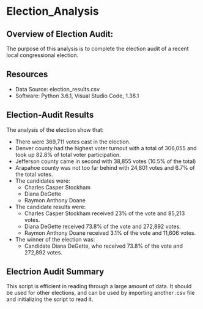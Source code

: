 # Election_Analysis
## Overview of Election Audit:

The purpose of this analysis is to complete the election audit of a recent local congressional election.

## Resources
* Data Source: election_results.csv
* Software: Python 3.6.1, Visual Studio Code, 1.38.1

## Election-Audit Results
The analysis of the election show that:
* There were 369,711 votes cast in the election.
* Denver county had the highest voter turnout with a total of 306,055 and took up 82.8% of total voter participation.
* Jefferson county came in second with 38,855 votes (10.5% of the total)
* Arapahoe county was not too far behind with 24,801 votes and 6.7% of the total votes.
* The candidates were:
  * Charles Casper Stockham
  * Diana DeGette
  * Raymon Anthony Doane
* The candidate results were:
  * Charles Casper Stockham received 23% of the vote and 85,213 votes. 
  * Diana DeGette received 73.8% of the vote and 272,892 votes. 
  * Raymon Anthony Doane received 3.1% of the vote and 11,606 votes. 
* The winner of the election was:
  * Candidate Diana DeGette, who received 73.8% of the vote and 272,892 votes.

## Electrion Audit Summary
This script is efficient in reading through a large amount of data. It should be used for other elections, and can be used by importing another .csv file and initializing the script to read it.



